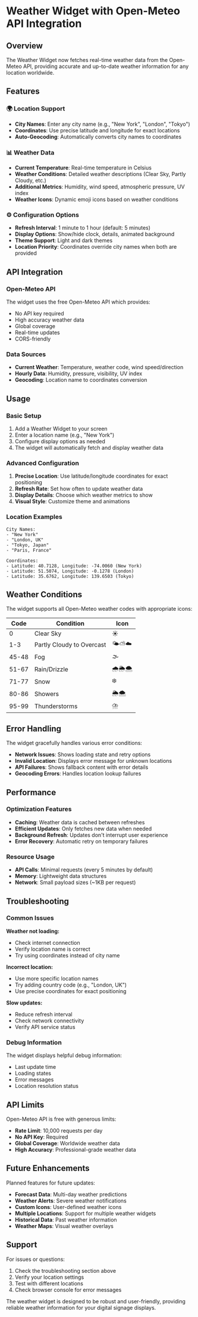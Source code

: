 # Weather Widget with Open-Meteo API Integration

## Overview

The Weather Widget now fetches real-time weather data from the Open-Meteo API, providing accurate and up-to-date weather information for any location worldwide.

## Features

### 🌍 Location Support
- **City Names**: Enter any city name (e.g., "New York", "London", "Tokyo")
- **Coordinates**: Use precise latitude and longitude for exact locations
- **Auto-Geocoding**: Automatically converts city names to coordinates

### 📊 Weather Data
- **Current Temperature**: Real-time temperature in Celsius
- **Weather Conditions**: Detailed weather descriptions (Clear Sky, Partly Cloudy, etc.)
- **Additional Metrics**: Humidity, wind speed, atmospheric pressure, UV index
- **Weather Icons**: Dynamic emoji icons based on weather conditions

### ⚙️ Configuration Options
- **Refresh Interval**: 1 minute to 1 hour (default: 5 minutes)
- **Display Options**: Show/hide clock, details, animated background
- **Theme Support**: Light and dark themes
- **Location Priority**: Coordinates override city names when both are provided

## API Integration

### Open-Meteo API
The widget uses the free Open-Meteo API which provides:
- No API key required
- High accuracy weather data
- Global coverage
- Real-time updates
- CORS-friendly

### Data Sources
- **Current Weather**: Temperature, weather code, wind speed/direction
- **Hourly Data**: Humidity, pressure, visibility, UV index
- **Geocoding**: Location name to coordinates conversion

## Usage

### Basic Setup
1. Add a Weather Widget to your screen
2. Enter a location name (e.g., "New York")
3. Configure display options as needed
4. The widget will automatically fetch and display weather data

### Advanced Configuration
1. **Precise Location**: Use latitude/longitude coordinates for exact positioning
2. **Refresh Rate**: Set how often to update weather data
3. **Display Details**: Choose which weather metrics to show
4. **Visual Style**: Customize theme and animations

### Location Examples
```
City Names:
- "New York"
- "London, UK"
- "Tokyo, Japan"
- "Paris, France"

Coordinates:
- Latitude: 40.7128, Longitude: -74.0060 (New York)
- Latitude: 51.5074, Longitude: -0.1278 (London)
- Latitude: 35.6762, Longitude: 139.6503 (Tokyo)
```

## Weather Conditions

The widget supports all Open-Meteo weather codes with appropriate icons:

| Code | Condition | Icon |
|------|-----------|------|
| 0 | Clear Sky | ☀️ |
| 1-3 | Partly Cloudy to Overcast | 🌤️⛅☁️ |
| 45-48 | Fog | 🌫️ |
| 51-67 | Rain/Drizzle | 🌧️🌦️🌨️ |
| 71-77 | Snow | ❄️ |
| 80-86 | Showers | 🌦️🌨️ |
| 95-99 | Thunderstorms | ⛈️ |

## Error Handling

The widget gracefully handles various error conditions:
- **Network Issues**: Shows loading state and retry options
- **Invalid Location**: Displays error message for unknown locations
- **API Failures**: Shows fallback content with error details
- **Geocoding Errors**: Handles location lookup failures

## Performance

### Optimization Features
- **Caching**: Weather data is cached between refreshes
- **Efficient Updates**: Only fetches new data when needed
- **Background Refresh**: Updates don't interrupt user experience
- **Error Recovery**: Automatic retry on temporary failures

### Resource Usage
- **API Calls**: Minimal requests (every 5 minutes by default)
- **Memory**: Lightweight data structures
- **Network**: Small payload sizes (~1KB per request)

## Troubleshooting

### Common Issues

**Weather not loading:**
- Check internet connection
- Verify location name is correct
- Try using coordinates instead of city name

**Incorrect location:**
- Use more specific location names
- Try adding country code (e.g., "London, UK")
- Use precise coordinates for exact positioning

**Slow updates:**
- Reduce refresh interval
- Check network connectivity
- Verify API service status

### Debug Information
The widget displays helpful debug information:
- Last update time
- Loading states
- Error messages
- Location resolution status

## API Limits

Open-Meteo API is free with generous limits:
- **Rate Limit**: 10,000 requests per day
- **No API Key**: Required
- **Global Coverage**: Worldwide weather data
- **High Accuracy**: Professional-grade weather data

## Future Enhancements

Planned features for future updates:
- **Forecast Data**: Multi-day weather predictions
- **Weather Alerts**: Severe weather notifications
- **Custom Icons**: User-defined weather icons
- **Multiple Locations**: Support for multiple weather widgets
- **Historical Data**: Past weather information
- **Weather Maps**: Visual weather overlays

## Support

For issues or questions:
1. Check the troubleshooting section above
2. Verify your location settings
3. Test with different locations
4. Check browser console for error messages

The weather widget is designed to be robust and user-friendly, providing reliable weather information for your digital signage displays.
